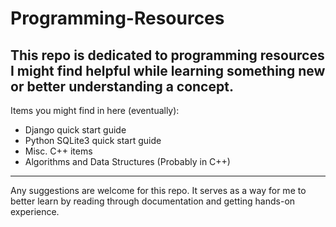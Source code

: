 # Programming-Resources
This repo is dedicated to programming resources I might find helpful while learning something new or better understanding a concept.
---
Items you might find in here (eventually):
* Django quick start guide
* Python SQLite3 quick start guide
* Misc. C++ items
* Algorithms and Data Structures (Probably in C++)

---
Any suggestions are welcome for this repo. It serves as a way for me to better learn by reading through documentation and getting hands-on experience.
